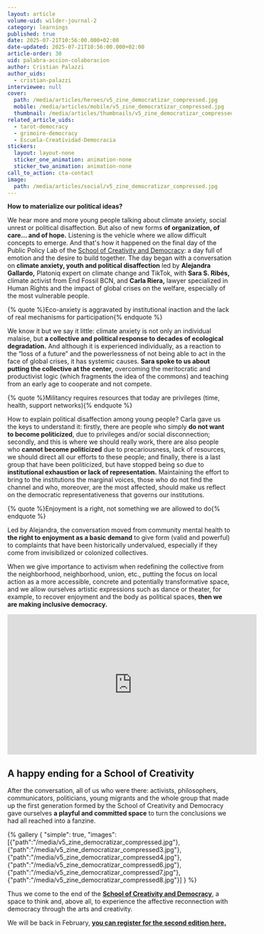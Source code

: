 ```yaml
---
layout: article
volume-uid: wilder-journal-2
category: learnings
published: true
date: 2025-07-21T10:56:00.000+02:00
date-updated: 2025-07-21T10:56:00.000+02:00
article-order: 30
uid: palabra-accion-colaboracion
author: Cristian Palazzi
author_uids:
  - cristian-palazzi
interviewee: null
cover:
  path: /media/articles/heroes/v5_zine_democratizar_compressed.jpg
  mobile: /media/articles/mobile/v5_zine_democratizar_compressed.jpg
  thumbnail: /media/articles/thumbnails/v5_zine_democratizar_compressed.jpg
related_article_uids:
  - tarot-democracy
  - grimoire-democracy
  - Escuela-Creatividad-Democracia
stickers:
  layout: layout-none
  sticker_one_animation: animation-none
  sticker_two_animation: animation-none
call_to_action: cta-contact
image:
  path: /media/articles/social/v5_zine_democratizar_compressed.jpg
---
```

**How to materialize our political ideas?**

We hear more and more young people talking about climate anxiety, social unrest or political disaffection. But also of new forms **of organization, of care... and of hope.** Listening is the vehicle where we allow difficult concepts to emerge. And that's how it happened on the final day of the Public Policy Lab of the [School of Creativity and Democracy](https://www.democraciacreativa.org/): a day full of emotion and the desire to build together. The day began with a conversation on **climate anxiety, youth and political disaffection** led by **Alejandra Gallardo,** Platoniq expert on climate change and TikTok, with **Sara S. Ribés,** climate activist from End Fossil BCN, and **Carla Riera,** lawyer specialized in Human Rights and the impact of global crises on the welfare, especially of the most vulnerable people.

{% quote %}Eco-anxiety is aggravated by institutional inaction and the lack of real mechanisms for participation{% endquote %}

We know it but we say it little: climate anxiety is not only an individual malaise, but **a collective and political response to decades of ecological degradation.** And although it is experienced individually, as a reaction to the “loss of a future” and the powerlessness of not being able to act in the face of global crises, it has systemic causes. **Sara spoke to us about putting the collective at the center,** overcoming the meritocratic and productivist logic (which fragments the idea of the commons) and teaching from an early age to cooperate and not compete.

{% quote %}Militancy requires resources that today are privileges (time, health, support networks){% endquote %}

How to explain political disaffection among young people? Carla gave us the keys to understand it: firstly, there are people who simply **do not want to become politicized**, due to privileges and/or social disconnection; secondly, and this is where we should really work, there are also people who **cannot become politicized** due to precariousness, lack of resources, we should direct all our efforts to these people; and finally, there is a last group that have been politicized, but have stopped being so due to **institutional exhaustion or lack of representation.** Maintaining the effort to bring to the institutions the marginal voices, those who do not find the channel and who, moreover, are the most affected, should make us reflect on the democratic representativeness that governs our institutions.

{% quote %}Enjoyment is a right, not something we are allowed to do{% endquote %}

Led by Alejandra, the conversation moved from community mental health to **the right to enjoyment as a basic demand** to give form (valid and powerful) to complaints that have been historically undervalued, especially if they come from invisibilized or colonized collectives.

When we give importance to activism when redefining the collective from the neighborhood, neighborhood, union, etc., putting the focus on local action as a more accessible, concrete and potentially transformative space, and we allow ourselves artistic expressions such as dance or theater, for example, to recover enjoyment and the body as political spaces, **then we are making inclusive democracy.**

<iframe width="560" height="315" src="https://www.youtube.com/embed/RDxvIEIG49A?si=G6VL9GkmGJ3ox7v0" title="YouTube video player" frameborder="0" allow="accelerometer; autoplay; clipboard-write; encrypted-media; gyroscope; picture-in-picture; web-share" referrerpolicy="strict-origin-when-cross-origin" allowfullscreen></iframe>

## **A happy ending for a School of Creativity**

After the conversation, all of us who were there: activists, philosophers, communicators, politicians, young migrants and the whole group that made up the first generation formed by the School of Creativity and Democracy gave ourselves **a playful and committed space** to turn the conclusions we had all reached into a fanzine.

{% gallery { "simple": true, "images": [{"path":"/media/v5_zine_democratizar_compressed.jpg"},{"path":"/media/v5_zine_democratizar_compressed3.jpg"},{"path":"/media/v5_zine_democratizar_compressed4.jpg"},{"path":"/media/v5_zine_democratizar_compressed6.jpg"},{"path":"/media/v5_zine_democratizar_compressed7.jpg"},{"path":"/media/v5_zine_democratizar_compressed8.jpg"}] } %}

Thus we come to the end of the **[School of Creativity and Democracy](https://www.democraciacreativa.org/)**, a space to think and, above all, to experience the affective reconnection with democracy through the arts and creativity. 

We will be back in February, **[you can register for the second edition here.](https://www.democraciacreativa.org/)**

